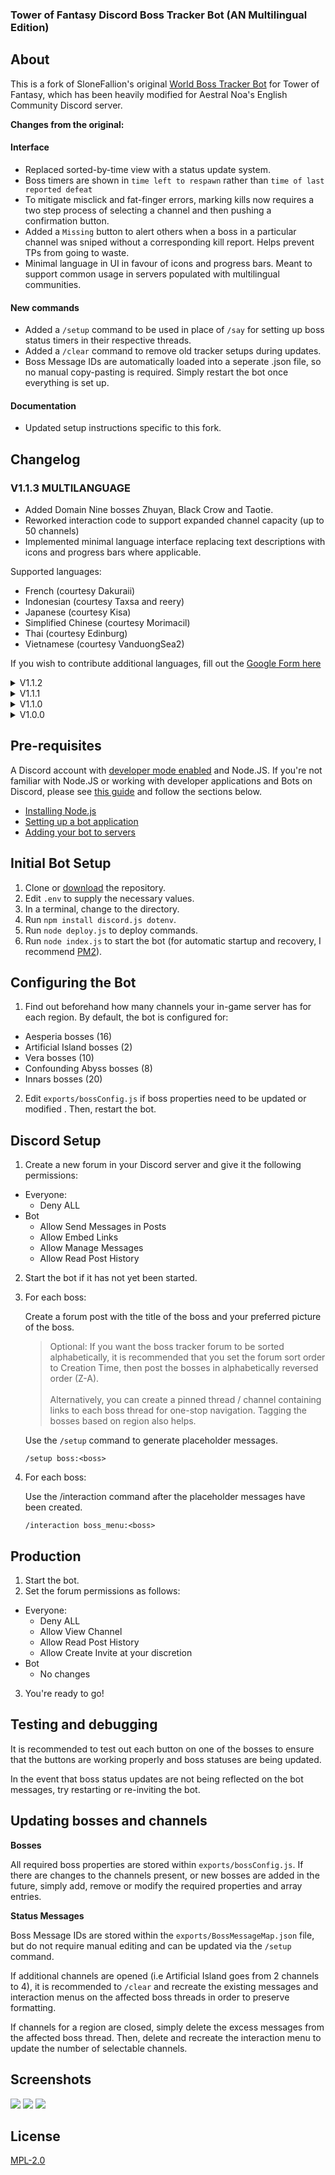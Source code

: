 ### Tower of Fantasy Discord Boss Tracker Bot (AN Multilingual Edition)
## About

This is a fork of SloneFallion's original [World Boss Tracker Bot](https://github.com/SloneFallion/tof-boss-tracker) for Tower of Fantasy, which has been heavily modified for Aestral Noa's English Community Discord server.

**Changes from the original:**

#### Interface
* Replaced sorted-by-time view with a status update system.
* Boss timers are shown in `time left to respawn` rather than `time of last reported defeat`
* To mitigate misclick and fat-finger errors, marking kills now requires a two step process of selecting a channel and then pushing a confirmation button.
* Added a `Missing` button to alert others when a boss in a particular channel was sniped without a corresponding kill report. Helps prevent TPs from going to waste.
* Minimal language in UI in favour of icons and progress bars. Meant to support common usage in servers populated with multilingual communities.
#### New commands
* Added a `/setup` command to be used in place of `/say` for setting up boss status timers in their respective threads.
* Added a `/clear` command to remove old tracker setups during updates.
* Boss Message IDs are automatically loaded into a seperate .json file, so no manual copy-pasting is required. Simply restart the bot once everything is set up.
#### Documentation
* Updated setup instructions specific to this fork.

## Changelog



### V1.1.3 MULTILANGUAGE
  *  Added Domain Nine bosses Zhuyan, Black Crow and Taotie.
  *  Reworked interaction code to support expanded channel capacity (up to 50 channels)
  *  Implemented minimal language interface replacing text descriptions with icons and progress bars where applicable.

Supported languages:
  * French (courtesy Dakuraii)
  * Indonesian (courtesy Taxsa and reery)
  * Japanese (courtesy Kisa)
  * Simplified Chinese (courtesy Morimacil)
  * Thai (courtesy Edinburg)
  * Vietnamese (courtesy VanduongSea2)

If you wish to contribute additional languages, fill out the [Google Form here](https://forms.gle/bN1Smu9vgydLtYEeA)
    
<details>
  <summary> 
 V1.1.2
  </summary>
 
 Fixes to V1.1.0:
  *  Removed old setup code that was casuing `/setup` to not execute properly.
 </details>
 
<details>
  <summary> 
  V1.1.1 
  </summary>
 
  Fixes to V1.1.0:
  * Fixed an error in the readme containing wrong instructions on setting bot permissions.
  * Fixed respawn timer for bosses being set to 60s.
 </details>

<details>
  <summary> 
  V1.1.0 
  </summary>
 
  * Further modified the method of obtaining and updating boss info and message IDs. 
  * Now, future updates and modifications such as channel changes and addition of new bosses can be done from a single file bossConfig.js, which will be loaded dynamically upon command execution.
  * Readme was updated to reflect the changes.
</details>

<details>
  <summary> 
  V1.0.0 
  </summary>

  * Initial release

</details>

## Pre-requisites
A Discord account with [developer mode enabled](https://support.discord.com/hc/en-us/articles/206346498-Where-can-I-find-my-User-Server-Message-ID-) and Node.JS.
If you're not familiar with Node.JS or working with developer applications and Bots on Discord, please see [this guide](https://discordjs.guide/preparations) and follow the sections below.  
* [Installing Node.js](https://discordjs.guide/preparations/#installing-node-js)  
* [Setting up a bot application](https://discordjs.guide/preparations/setting-up-a-bot-application.html)  
* [Adding your bot to servers](https://discordjs.guide/preparations/adding-your-bot-to-servers.html)

## Initial Bot Setup
1. Clone or [download](https://github.com/Jokoril/tof-boss-tracker-AN/archive/refs/heads/main.zip) the repository.
2. Edit `.env` to supply the necessary values.
3. In a terminal, change to the directory.
4. Run `npm install discord.js dotenv`.
5. Run `node deploy.js` to deploy commands.
6. Run `node index.js` to start the bot (for automatic startup and recovery, I recommend [PM2](https://pm2.keymetrics.io)).

## Configuring the Bot
1. Find out beforehand how many channels your in-game server has for each region. By default, the bot is configured for:
  * Aesperia bosses (16)
  * Artificial Island bosses (2)
  * Vera bosses (10)
  * Confounding Abyss bosses (8)
  * Innars bosses (20)
  
2. Edit `exports/bossConfig.js` if boss properties need to be updated or modified . Then, restart the bot.

## Discord Setup
1. Create a new forum in your Discord server and give it the following permissions:  
* Everyone:
  * Deny ALL
* Bot
  * Allow Send Messages in Posts
  * Allow Embed Links
  * Allow Manage Messages
  * Allow Read Post History

2. Start the bot if it has not yet been started.

3. For each boss:

   Create a forum post with the title of the boss and your preferred picture of the boss.  
  
    >Optional: If you want the boss tracker forum to be sorted alphabetically, it is recommended that you set the forum sort order to Creation Time, then post the bosses  in alphabetically reversed order (Z-A). <br /> <br />
    Alternatively, you can create a pinned thread / channel containing links to each boss thread for one-stop navigation. Tagging the bosses based on region also helps.

   Use the `/setup` command to generate placeholder messages.
   
   `/setup boss:<boss>`

4. For each boss:

    Use the /interaction command after the placeholder messages have been created.

    `/interaction boss_menu:<boss>`


## Production
1. Start the bot.
2. Set the forum permissions as follows:
* Everyone:
  * Deny ALL
  * Allow View Channel
  * Allow Read Post History
  * Allow Create Invite at your discretion
* Bot
  * No changes

3. You're ready to go!

## Testing and debugging
It is recommended to test out each button on one of the bosses to ensure that the buttons are working properly and boss statuses are being updated. 

In the event that boss status updates are not being reflected on the bot messages, try restarting or re-inviting the bot.

## Updating bosses and channels
**Bosses**

All required boss properties are stored within `exports/bossConfig.js`. If there are changes to the channels present, or new bosses are added in the future, simply add, remove or modify the required properties and array entries.

**Status Messages**

Boss Message IDs are stored within the `exports/BossMessageMap.json` file, but do not require manual editing and can be updated via the `/setup` command.

If additional channels are opened (i.e Artificial Island goes from 2 channels to 4), it is recommended to `/clear` and recreate the existing messages and interaction menus on the affected boss threads in order to preserve formatting.

If channels for a region are closed, simply delete the excess messages from the affected boss thread. Then, delete and recreate the interaction menu to update the number of selectable channels.

## Screenshots
[![](https://i.imgur.com/kirOWGB.png)](https://i.imgur.com/kirOWGB.png)
[![](https://i.imgur.com/8EQi9Lz.png)](https://i.imgur.com/8EQi9Lz.png)
[![](https://i.imgur.com/SIt1skc.png)](https://i.imgur.com/SIt1skc.png)

## License
[MPL-2.0](https://choosealicense.com/licenses/mpl-2.0/)
